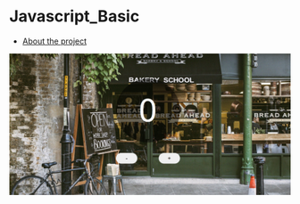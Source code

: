 # Javascript_Basic

- [About the project]()

<img src="assets/img/Counter application.png" width=800px>

